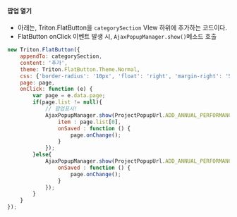 
#### 팝업 열기
- 아래는, Triton.FlatButton을 `categorySection` VIew 하위에 추가하는 코드이다.
- FlatButton onClick 이벤트 발생 시, `AjaxPopupManager.show()`메소드 호출

```javascript
new Triton.FlatButton({  
    appendTo: categorySection,  
    content: '추가',  
    theme: Triton.FlatButton.Theme.Normal,  
    css: {'border-radius': '10px', 'float': 'right', 'margin-right': '5px'},  
    page: page,  
    onClick: function (e) {  
        var page = e.data.page;  
        if(page.list != null){  
            // 팝업표시!  
            AjaxPopupManager.show(ProjectPopupUrl.ADD_ANNUAL_PERFORMANCE_AND_STATISTICS, {  
                item : page.list[0],  
                onSaved : function () {  
                    page.onChange();  
                }  
            });  
        }else{  
            AjaxPopupManager.show(ProjectPopupUrl.ADD_ANNUAL_PERFORMANCE_AND_STATISTICS, {  
                onSaved : function () {  
                    page.onChange();  
                }  
            });  
        }  
    }  
});
```